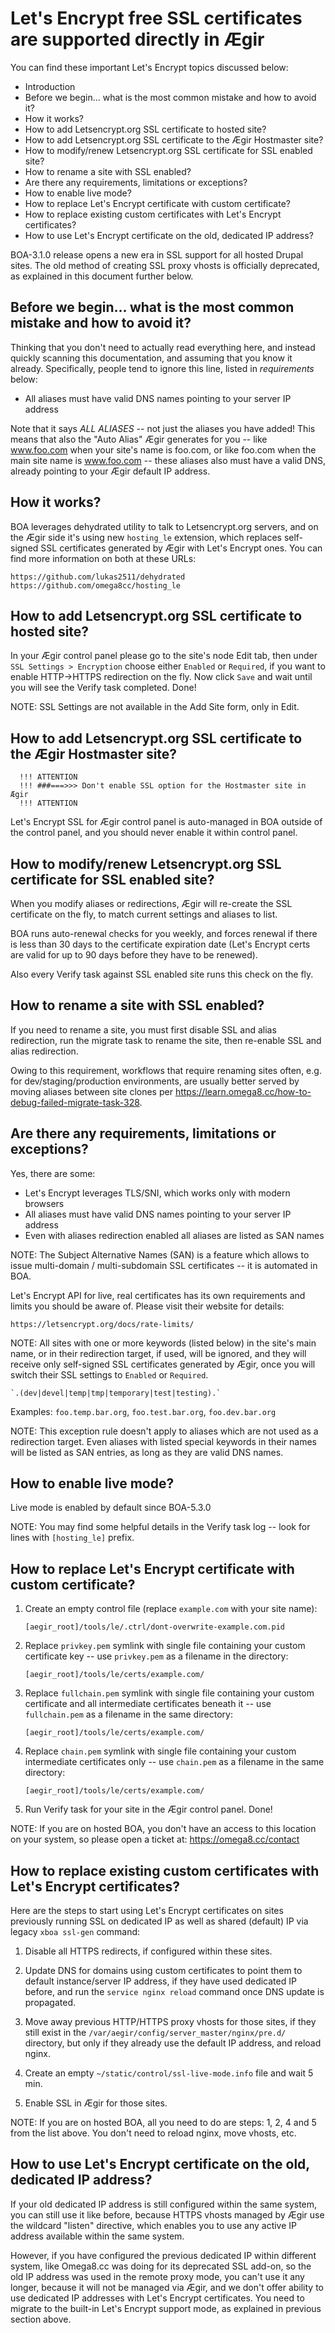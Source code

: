 # Let's Encrypt free SSL certificates are supported directly in Ægir

  You can find these important Let's Encrypt topics discussed below:

 - Introduction
 - Before we begin... what is the most common mistake and how to avoid it?
 - How it works?
 - How to add Letsencrypt.org SSL certificate to hosted site?
 - How to add Letsencrypt.org SSL certificate to the Ægir Hostmaster site?
 - How to modify/renew Letsencrypt.org SSL certificate for SSL enabled site?
 - How to rename a site with SSL enabled?
 - Are there any requirements, limitations or exceptions?
 - How to enable live mode?
 - How to replace Let's Encrypt certificate with custom certificate?
 - How to replace existing custom certificates with Let's Encrypt certificates?
 - How to use Let's Encrypt certificate on the old, dedicated IP address?

BOA-3.1.0 release opens a new era in SSL support for all hosted Drupal sites.
The old method of creating SSL proxy vhosts is officially deprecated,
as explained in this document further below.

## Before we begin... what is the most common mistake and how to avoid it?

  Thinking that you don't need to actually read everything here, and instead
  quickly scanning this documentation, and assuming that you know it already.
  Specifically, people tend to ignore this line, listed in *requirements* below:

  * All aliases must have valid DNS names pointing to your server IP address

  Note that it says *ALL ALIASES* -- not just the aliases you have added!
  This means that also the "Auto Alias" Ægir generates for you -- like
  www.foo.com when your site's name is foo.com, or like foo.com when the main
  site name is www.foo.com -- these aliases also must have a valid DNS,
  already pointing to your Ægir default IP address.

## How it works?

  BOA leverages dehydrated utility to talk to Letsencrypt.org servers,
  and on the Ægir side it's using new `hosting_le` extension, which replaces
  self-signed SSL certificates generated by Ægir with Let's Encrypt ones.
  You can find more information on both at these URLs:

    https://github.com/lukas2511/dehydrated
    https://github.com/omega8cc/hosting_le

## How to add Letsencrypt.org SSL certificate to hosted site?

  In your Ægir control panel please go to the site's node Edit tab, then
  under `SSL Settings > Encryption` choose either `Enabled` or `Required`,
  if you want to enable HTTP->HTTPS redirection on the fly. Now click `Save`
  and wait until you will see the Verify task completed. Done!

  NOTE: SSL Settings are not available in the Add Site form, only in Edit.

## How to add Letsencrypt.org SSL certificate to the Ægir Hostmaster site?

```text
  !!! ATTENTION
  !!! ###===>>> Don't enable SSL option for the Hostmaster site in Ægir
  !!! ATTENTION
```

  Let's Encrypt SSL for Ægir control panel is auto-managed in BOA outside of
  the control panel, and you should never enable it within control panel.

## How to modify/renew Letsencrypt.org SSL certificate for SSL enabled site?

  When you modify aliases or redirections, Ægir will re-create the SSL
  certificate on the fly, to match current settings and aliases to list.

  BOA runs auto-renewal checks for you weekly, and forces renewal if there is
  less than 30 days to the certificate expiration date (Let's Encrypt certs
  are valid for up to 90 days before they have to be renewed).

  Also every Verify task against SSL enabled site runs this check on the fly.

## How to rename a site with SSL enabled?

  If you need to rename a site, you must first disable SSL and alias redirection,
  run the migrate task to rename the site, then re-enable SSL and alias redirection.

  Owing to this requirement, workflows that require renaming sites often, e.g. for
  dev/staging/production environments, are usually better served by moving aliases
  between site clones per https://learn.omega8.cc/how-to-debug-failed-migrate-task-328.

## Are there any requirements, limitations or exceptions?

  Yes, there are some:

  * Let's Encrypt leverages TLS/SNI, which works only with modern browsers
  * All aliases must have valid DNS names pointing to your server IP address
  * Even with aliases redirection enabled all aliases are listed as SAN names

  NOTE: The Subject Alternative Names (SAN) is a feature which allows to issue
  multi-domain / multi-subdomain SSL certificates -- it is automated in BOA.

  Let's Encrypt API for live, real certificates has its own requirements
  and limits you should be aware of. Please visit their website for details:

    https://letsencrypt.org/docs/rate-limits/

  NOTE: All sites with one or more keywords (listed below) in the site's
  main name, or in their redirection target, if used, will be ignored,
  and they will receive only self-signed SSL certificates generated by Ægir,
  once you will switch their SSL settings to `Enabled` or `Required`.

    `.(dev|devel|temp|tmp|temporary|test|testing).`

  Examples: `foo.temp.bar.org`, `foo.test.bar.org`, `foo.dev.bar.org`

  NOTE: This exception rule doesn't apply to aliases which are not used
  as a redirection target. Even aliases with listed special keywords in their
  names will be listed as SAN entries, as long as they are valid DNS names.

## How to enable live mode?

  Live mode is enabled by default since BOA-5.3.0

  NOTE: You may find some helpful details in the Verify task log -- look for
  lines with `[hosting_le]` prefix.

## How to replace Let's Encrypt certificate with custom certificate?

  1. Create an empty control file (replace `example.com` with your site name):

     `[aegir_root]/tools/le/.ctrl/dont-overwrite-example.com.pid`

  2. Replace `privkey.pem` symlink with single file containing your custom
     certificate key -- use `privkey.pem` as a filename in the directory:

     `[aegir_root]/tools/le/certs/example.com/`

  3. Replace `fullchain.pem` symlink with single file containing your custom
     certificate and all intermediate certificates beneath it -- use
     `fullchain.pem` as a filename in the same directory:

     `[aegir_root]/tools/le/certs/example.com/`

  4. Replace `chain.pem` symlink with single file containing your custom
     intermediate certificates only -- use `chain.pem` as a filename
     in the same directory:

     `[aegir_root]/tools/le/certs/example.com/`

  5. Run Verify task for your site in the Ægir control panel. Done!

  NOTE: If you are on hosted BOA, you don't have an access to this location
  on your system, so please open a ticket at: https://omega8.cc/contact

## How to replace existing custom certificates with Let's Encrypt certificates?

  Here are the steps to start using Let's Encrypt certificates on sites
  previously running SSL on dedicated IP as well as shared (default) IP via
  legacy `xboa ssl-gen` command:

  1. Disable all HTTPS redirects, if configured within these sites.

  2. Update DNS for domains using custom certificates to point them to default
     instance/server IP address, if they have used dedicated IP before,
     and run the `service nginx reload` command once DNS update is propagated.

  3. Move away previous HTTP/HTTPS proxy vhosts for those sites, if they
     still exist in the `/var/aegir/config/server_master/nginx/pre.d/` directory,
     but only if they already use the default IP address, and reload nginx.

  4. Create an empty `~/static/control/ssl-live-mode.info` file and wait 5 min.

  5. Enable SSL in Ægir for those sites.

  NOTE: If you are on hosted BOA, all you need to do are steps: 1, 2, 4 and 5
  from the list above. You don't need to reload nginx, move vhosts, etc.

## How to use Let's Encrypt certificate on the old, dedicated IP address?

  If your old dedicated IP address is still configured within the same system,
  you can still use it like before, because HTTPS vhosts managed by Ægir use
  the wildcard "listen" directive, which enables you to use any active IP
  address available within the same system.

  However, if you have configured the previous dedicated IP within different
  system, like Omega8.cc was doing for its deprecated SSL add-on, so the old
  IP address was used in the remote proxy mode, you can't use it any longer,
  because it will not be managed via Ægir, and we don't offer ability to use
  dedicated IP addresses with Let's Encrypt certificates. You need to migrate
  to the built-in Let's Encrypt support mode, as explained in previous section
  above.
